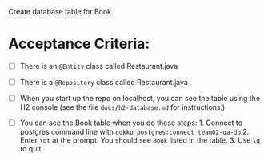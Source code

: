 Create database table for Book


# Acceptance Criteria:

- [ ] There is an `@Entity` class called Restaurant.java
- [ ] There is a `@Repository` class called Restaurant.java
- [ ] When you start up the repo on localhost, you can see the table
      using the H2 console (see the file `docs/h2-database.md` for 
      instructions.)
- [ ] You can see the Book table when you do these steps:
      1. Connect to postgres command line with 
         ```
         dokku postgres:connect team02-qa-db
         ```
      2. Enter `\dt` at the prompt. You should see
         `Book` listed in the table.
      3. Use `\q` to quit


